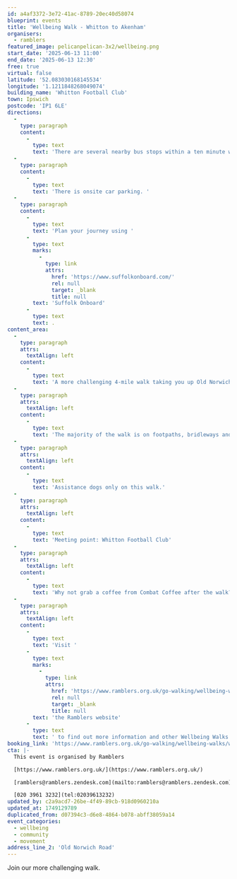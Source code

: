 ```yaml
---
id: a4af3372-3e72-41ac-8789-20ec40d58074
blueprint: events
title: 'Wellbeing Walk - Whitton to Akenham'
organisers:
  - ramblers
featured_image: pelicanpelican-3x2/wellbeing.png
start_date: '2025-06-13 11:00'
end_date: '2025-06-13 12:30'
free: true
virtual: false
latitude: '52.083030168145534'
longitude: '1.1211848268049074'
building_name: 'Whitton Football Club'
town: Ipswich
postcode: 'IP1 6LE'
directions:
  -
    type: paragraph
    content:
      -
        type: text
        text: 'There are several nearby bus stops within a ten minute walk. '
  -
    type: paragraph
    content:
      -
        type: text
        text: 'There is onsite car parking. '
  -
    type: paragraph
    content:
      -
        type: text
        text: 'Plan your journey using '
      -
        type: text
        marks:
          -
            type: link
            attrs:
              href: 'https://www.suffolkonboard.com/'
              rel: null
              target: _blank
              title: null
        text: 'Suffolk Onboard'
      -
        type: text
        text: .
content_area:
  -
    type: paragraph
    attrs:
      textAlign: left
    content:
      -
        type: text
        text: 'A more challenging 4-mile walk taking you up Old Norwich Road and through the fields and footpaths through Akenham and back down to the football club. '
  -
    type: paragraph
    attrs:
      textAlign: left
    content:
      -
        type: text
        text: 'The majority of the walk is on footpaths, bridleways and well-walked fields with some narrow access points so isn’t wheelchair accessible and may not be appropriate for those with mobility issues. '
  -
    type: paragraph
    attrs:
      textAlign: left
    content:
      -
        type: text
        text: 'Assistance dogs only on this walk.'
  -
    type: paragraph
    attrs:
      textAlign: left
    content:
      -
        type: text
        text: 'Meeting point: Whitton Football Club'
  -
    type: paragraph
    attrs:
      textAlign: left
    content:
      -
        type: text
        text: 'Why not grab a coffee from Combat Coffee after the walk?'
  -
    type: paragraph
    attrs:
      textAlign: left
    content:
      -
        type: text
        text: 'Visit '
      -
        type: text
        marks:
          -
            type: link
            attrs:
              href: 'https://www.ramblers.org.uk/go-walking/wellbeing-walks-groups/ramblers-wellbeing-walks-suffolk'
              rel: null
              target: _blank
              title: null
        text: 'the Ramblers website'
      -
        type: text
        text: ' to find out more information and other Wellbeing Walks. '
booking_link: 'https://www.ramblers.org.uk/go-walking/wellbeing-walks/whitton-akenham-walk-60'
cta: |-
  This event is organised by Ramblers

  [https://www.ramblers.org.uk/](https://www.ramblers.org.uk/) 

  [ramblers@ramblers.zendesk.com](mailto:ramblers@ramblers.zendesk.com)

  [020 3961 3232](tel:02039613232)
updated_by: c2a9acd7-26be-4f49-89cb-918d0960210a
updated_at: 1749129789
duplicated_from: d07394c3-d6e8-4864-b078-abff38059a14
event_categories:
  - wellbeing
  - community
  - movement
address_line_2: 'Old Norwich Road'
---
```

Join our more challenging walk.